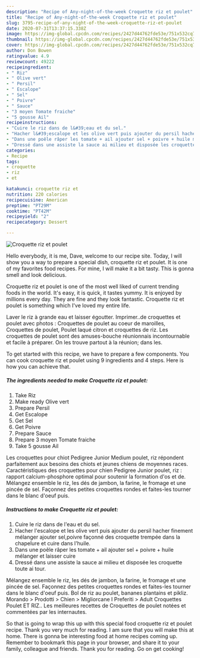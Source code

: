 ```yaml
---
description: "Recipe of Any-night-of-the-week Croquette riz et poulet"
title: "Recipe of Any-night-of-the-week Croquette riz et poulet"
slug: 3795-recipe-of-any-night-of-the-week-croquette-riz-et-poulet
date: 2020-07-31T13:37:15.338Z
image: https://img-global.cpcdn.com/recipes/2427d44762fde53e/751x532cq70/croquette-riz-et-poulet-photo-principale-de-la-recette.jpg
thumbnail: https://img-global.cpcdn.com/recipes/2427d44762fde53e/751x532cq70/croquette-riz-et-poulet-photo-principale-de-la-recette.jpg
cover: https://img-global.cpcdn.com/recipes/2427d44762fde53e/751x532cq70/croquette-riz-et-poulet-photo-principale-de-la-recette.jpg
author: Don Bowen
ratingvalue: 4.9
reviewcount: 49222
recipeingredient:
- " Riz"
- " Olive vert"
- " Persil"
- " Escalope"
- " Sel"
- " Poivre"
- " Sauce"
- "3 moyen Tomate fraiche"
- "5 gousse Ail"
recipeinstructions:
- "Cuire le riz dans de l&#39;eau et du sel."
- "Hacher l&#39;escalope et les olive vert puis ajouter du persil hacher finement mélanger ajouter sel,poivre façonné des croquette trempée dans la chapelure et cuire dans l&#39;huile."
- "Dans une poêle râper les tomate + ail ajouter sel + poivre + huile mélanger et laisser cuire"
- "Dressé dans une assiste la sauce ai milieu et disposée les croquette toute ai tour."
categories:
- Recipe
tags:
- croquette
- riz
- et

katakunci: croquette riz et 
nutrition: 220 calories
recipecuisine: American
preptime: "PT29M"
cooktime: "PT42M"
recipeyield: "2"
recipecategory: Dessert

---
```



![Croquette riz et poulet](https://img-global.cpcdn.com/recipes/2427d44762fde53e/751x532cq70/croquette-riz-et-poulet-photo-principale-de-la-recette.jpg)

Hello everybody, it is me, Dave, welcome to our recipe site. Today, I will show you a way to prepare a special dish, croquette riz et poulet. It is one of my favorites food recipes. For mine, I will make it a bit tasty. This is gonna smell and look delicious.

Croquette riz et poulet is one of the most well liked of current trending foods in the world. It's easy, it is quick, it tastes yummy. It is enjoyed by millions every day. They are fine and they look fantastic. Croquette riz et poulet is something which I've loved my entire life.

Laver le riz à grande eau et laisser égoutter. Imprimer..de croquettes et poulet avec photos : Croquettes de poulet au coeur de maroilles, Croquettes de poulet, Poulet laqué citron et croquettes de riz. Les croquettes de poulet sont des amuses-bouche réunionnais incontournable et facile à préparer. On les trouve partout à la réunion; dans les.


To get started with this recipe, we have to prepare a few components. You can cook croquette riz et poulet using 9 ingredients and 4 steps. Here is how you can achieve that.

<!--inarticleads1-->

##### The ingredients needed to make Croquette riz et poulet:

1. Take  Riz
1. Make ready  Olive vert
1. Prepare  Persil
1. Get  Escalope
1. Get  Sel
1. Get  Poivre
1. Prepare  Sauce
1. Prepare 3 moyen Tomate fraiche
1. Take 5 gousse Ail


Les croquettes pour chiot Pedigree Junior Medium poulet, riz répondent parfaitement aux besoins des chiots et jeunes chiens de moyennes races. Caractéristiques des croquettes pour chien Pedigree Junior poulet, riz : rapport calcium-phosphore optimal pour soutenir la formation d&#39;os et de. Mélangez ensemble le riz, les dés de jambon, la farine, le fromage et une pincée de sel. Façonnez des petites croquettes rondes et faites-les tourner dans le blanc d&#39;oeuf puis. 

<!--inarticleads2-->

##### Instructions to make Croquette riz et poulet:

1. Cuire le riz dans de l&#39;eau et du sel.
1. Hacher l&#39;escalope et les olive vert puis ajouter du persil hacher finement mélanger ajouter sel,poivre façonné des croquette trempée dans la chapelure et cuire dans l&#39;huile.
1. Dans une poêle râper les tomate + ail ajouter sel + poivre + huile mélanger et laisser cuire
1. Dressé dans une assiste la sauce ai milieu et disposée les croquette toute ai tour.


Mélangez ensemble le riz, les dés de jambon, la farine, le fromage et une pincée de sel. Façonnez des petites croquettes rondes et faites-les tourner dans le blanc d&#39;oeuf puis. Bol de riz au poulet, bananes plantains et pikliz. Morando &gt; Prodotti &gt; Chien &gt; Migliorcane I Preferiti &gt; Adult Croquettes Poulet ET RIZ.. Les meilleures recettes de Croquettes de poulet notées et commentées par les internautes. 

So that is going to wrap this up with this special food croquette riz et poulet recipe. Thank you very much for reading. I am sure that you will make this at home. There is gonna be interesting food at home recipes coming up. Remember to bookmark this page in your browser, and share it to your family, colleague and friends. Thank you for reading. Go on get cooking!
